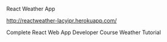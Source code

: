 React Weather App

http://reactweather-lacyjpr.herokuapp.com/

Complete React Web App Developer Course Weather Tutorial
